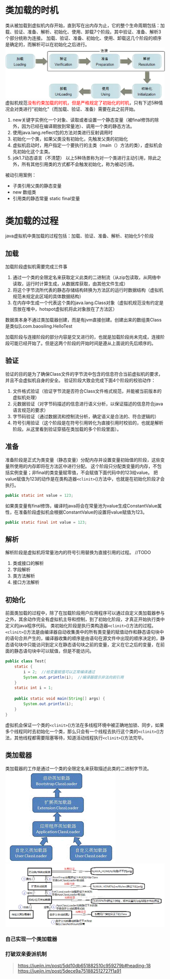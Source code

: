 # 类加载的时机
类从被加载到虚拟机内存开始，直到写在出内存为止，它的整个生命周期包括：加载、验证、准备、解析、初始化、使用、卸载7个阶段。其中验证、准备、解析3个部分统称为连接。
加载、验证、准备、初始化、使用、卸载这几个阶段的顺序是确定的，而解析可以在初始化之后进行。
![类的生命周期](类的生命周期.png)
虚拟机规范<font color=red>没有约束加载的时机，但是严格规定了初始化的时机</font>，只有下述5种情况会对类进行"初始化"（而加载、验证、准备）需要在此之前开始。
1. new关键字实例化一个对象、读取或者设置一个静态变量（被final修饰的除外，因为已经在编译期放到常量池）、调用一个类的静态方法。
2. 使用java.lang.reflect包的方法对类进行反射调用时
3. 初始化一个类，如果父类没有初始化，先触发父类的初始化
4. 虚拟机启动时，用户指定一个要执行的主类（main（）方法的类），虚拟机会先初始化这个主类。
5. jdk1.7动态语言（不清楚）
以上5种场景称为对一个类进行主动引用，除此之外，所有其他引用类的方式都不会触发初始化，称为被动引用。

被动引用案例：
-   子类引用父类的静态变量
-   new 数组类
-   引用类的静态常量 static final变量
# 类加载的过程
java虚拟机中类加载的过程包括：加载、验证、准备、解析、初始化5个阶段
## 加载
加载阶段虚拟机需要完成三件事
1. 通过一个类的全限定名来获取定义此类的二进制流（从zip包读取，从网络中读取，运行时计算生成，从数据库获取，由其他文件生成）
2. 将这个字节流所代表的静态存储结构转换为方法区的运行时数据结构（虚拟机规范未规定此区域的具体数据结构）
3. 在内存中生成一个代表这个类的java.lang.Class对象（虚拟机规范没有约定是否放在堆中，hotspot虚拟机将此对象放在了方法区）  

数据类本身不通过类加载器创建，而是有jvm直接创建。创建出来的数组类Class是类似[Lcom.baosiling.HelloTest

加载阶段与连接阶段的部分内容是交叉进行的，也就是加载阶段尚未完成，连接阶段可能已经开始了。但是这两个阶段的开始时间是遵从上面说的先后顺序的。
## 验证
验证的目的是为了确保Class文件的字节流中包含的信息符合当前虚拟机的要求，并且不会虚拟机自身的安全。
验证阶段大致会完成下面4个阶段的校验动作：
1. 文件格式验证（验证字节流是否符合Class文件格式规范，并能被当前版本的虚拟机处理）
2. 元数据验证（对字节码描述的信息进行语义分析，以保证描述的信息符合java语言规范的要求）
3. 字节码验证（通过数据流和控制流分析，确定语义是合法的、符合逻辑的）
4. 符号引用验证（这个阶段是在符号引用转化为直接引用时校验的，也就是解析阶段。从这里看到验证穿插在类加载的多个阶段里面）。
## 准备
准备阶段是正式为类变量（静态变量）分配内存并设置变量初始值的阶段，这些变量所使用的内存即将在方法区中进行分配。
这个阶段只分配类变量的内存，不包括实例变量；非final的类变量赋零值，不会赋值下面代码中的123给value。
把value赋值为123的动作是在类构造器`<clinit>`()方法中，也就是在初始化阶段才会执行。
```java
public static int value = 123;
```
如果类变量有final修饰，编译时java将会在常量池为value生成ConstantValue属性，在准备阶段虚拟机会根据ConstantValue的设置将value赋值为123。
```java
public static final int value = 123;
```
## 解析
解析阶段是虚拟机将常量池内的符号引用替换为直接引用的过程。 //TODO
1. 类或接口的解析
2. 字段解析
3. 类方法解析
4. 接口方法解析
## 初始化
前面类加载的过程中，除了在加载阶段用户应用程序可以通过自定义类加载器参与之外，其余动作完全有虚拟机主导和控制，到了初始化阶段，才真正开始执行类中定义的java程序代码。
类初始化阶段是执行类构造器`<clinit>`()方法的过程。
`<clinit>`()方法是由编译器自动收集类中的所有类变量的赋值动作和静态语句块中的语句合并产生的，编译器收集的顺序是由语句在源文件中出现的顺序决定的，静态语句块中只能访问到定义在静态语句块之前的变量，定义在它之后的变量，在前面的静态语句块中可以赋值，但是不能访问。
```java
public class Test{
    static {
        i = 2;  //给变量赋值可以正常编译通过
        System.out.println(i);  //编译器提示非法向前引用
    }
    static int i = 1;

    public static void main(String[] args) {
        System.out.println(i);
    }
}
```
虚拟机会保证一个类的`<clinit>`()方法在多线程环境中被正确地加锁、同步，如果多个线程同时去初始化一个类，那么只会有一个线程去执行这个类的`<clinit>`()方法，其他线程都需要阻塞等待，知道活动线程执行`<clinit>`()方法完毕。
## 类加载器
类加载器的工作是通过一个类的全限定名来获取描述此类的二进制字节流。
![双亲委派机制](双亲委派结构1.png)
![类加载器加载的内容](双亲委派结构.png)
### 自己实现一个类加载器
### 打破双亲委派机制
> https://juejin.im/post/5dd10db651882510c959279b#heading-18
https://juejin.im/post/5dece9a751882512727f1a91